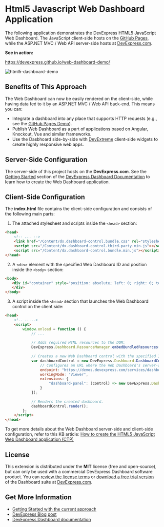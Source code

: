 # Html5 Javascript Web Dashboard Application

The following application demonstrates the DevExpress HTML5 JavaScript Web Dashboard. The JavaScript client-side hosts on the [GitHub Pages](https://pages.github.com), while the ASP.NET MVC / Web API server-side hosts at [DevExpress.com](https://www.devexpress.com).

**See in action:**

https://devexpress.github.io/web-dashboard-demo/

![html5-dashboard-demo](https://user-images.githubusercontent.com/17986517/28882487-0b67b5a4-77b4-11e7-9903-3545b7efc590.png)


## Benefits of This Approach
 
The Web Dashboard can now be easily rendered on the client-side, while having data fed to it by an ASP.NET MVC / Web API back-end. This means you can:

- Integrate a dashboard into any place that supports HTTP requests (e.g., see the [GitHub Pages Demo](https://devexpress.github.io/web-dashboard-demo/)).
- Publish Web Dashboard as a part of applications based on Angular, Knockout, Vue and similar frameworks.
- Use the Dasbhoard side-by-side with [DevExtreme](https://js.devexpress.com) client-side widgets to create highly responsive web apps.


## Server-Side Configuration

The server-side of this project hosts on the **DevExpress.com**. See the [Getting Started](https://documentation.devexpress.com/Dashboard/12136/Getting-Started) section of the [DevExpress Dashboard Documentation](https://documentation.devexpress.com/Dashboard/12049/Dashboard) to learn how to create the Web Dashboard application.

## Client-Side Configuration

The **index.html** file contains the client-side configuration and consists of the following main parts:

1. The attached stylesheet and scripts inside the `<head>` section:
```html
<head>
    <!-- ... -->
    <link href="/Content/dx.dashboard-control.bundle.css" rel="stylesheet" />
    <script src="/Content/dx.dashboard-control.third-party.min.js"></script>
    <script src="/Content/dx.dashboard-control.bundle.min.js"></script>
</head>
```

2. A `<div>` element with the specified Web Dashboard ID and position inside the `<body>` section:
```html
<body>
   <div id="container" style="position: absolute; left: 0; right: 0; top: 0; bottom: 0">
   </div>
</body>
```
  
3. A script inside the `<head>` section that launches the Web Dashboard control on the client side:
```html
<head>
    <!-- ...-->
    <script>
        window.onload = function () {
            // ...
  
            // Adds required HTML resources to the DOM:
            DevExpress.Dashboard.ResourceManager.embedBundledResources();
            
            // Creates a new Web Dashboard control with the specified ID and settings:
            var dashboardControl = new DevExpress.Dashboard.DashboardControl(document.getElementById("container"), {
                // Configures an URL where the Web Dashboard's server-side is hosted:
                endpoint: "https://demos.devexpress.com/services/dashboard/api",
                workingMode: "Viewer",
                extensions: {
                    "dashboard-panel": (control) => new DevExpress.Dashboard.DashboardPanelExtension(control)
                }
            });
            
            // Renders the created dashboard.
            dashboardControl.render();
        };
    </script>
</head>
```

To get more details about the Web Dashboard server-side and client-side configuration, refer to this KB article: [How to create the HTML5 JavaScript Web Dashboard application (CTP)](https://www.devexpress.com/Support/Center/Question/Details/T532254)

## License

This extension is distributed under the **MIT** license (free and open-source), but can only be used with a commercial DevExpress Dashboard software product. You can [review the license terms](https://www.devexpress.com/Support/EULAs/NetComponents.xml) or [download a free trial version](https://go.devexpress.com/DevExpressDownload_UniversalTrial.aspx) of the Dashboard suite at [DevExpress.com](https://www.devexpress.com).

## Get More Information

- [Getting Started with the current approach](https://www.devexpress.com/Support/Center/Question/Details/T532254)
- [DevExpress Blog post](https://community.devexpress.com/blogs/news/archive/2017/08/02/ctp-client-side-web-dashboard-integrated-with-angular-knockout-vue-and-more.aspx)
- [DevExpress Dashboard documentation](https://documentation.devexpress.com/Dashboard/12049/Dashboard)
